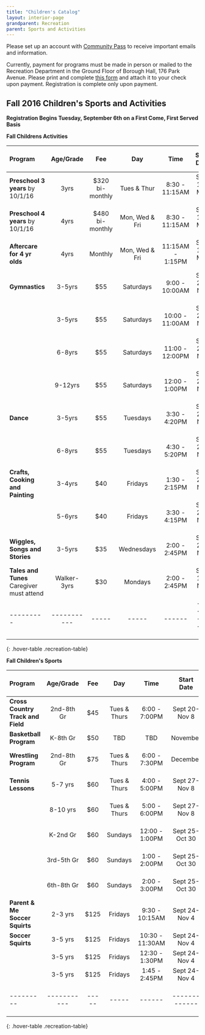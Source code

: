 ```yaml
---
title: "Children's Catalog"
layout: interior-page
grandparent: Recreation
parent: Sports and Activities
---
```

 
Please set up an account with [Community Pass](https://register.communitypass.net/reg/login.cfm?D%3CN%21%2E%22_W%22F%299SZWV%5C%21%3DHNW%3BR%3AZQI%2F79%2CKX03%3DBIP%27B%5EF%25U99%2B) to receive important emails and information. 

Currently, payment for programs must be made in person or mailed to the Recreation Department in the Ground Floor of Borough Hall, 176 Park Avenue.  Please print and complete [this form](http://static.rutherford-nj.com/recreation/Recreation_ProgramRegistration.pdf) and attach it to your check upon payment. Registration is complete only upon payment.

## Fall 2016 Children's Sports and Activities
**Registration Begins Tuesday, September 6th on a First Come, First Served Basis**

**Fall Childrens Activities**

| Program | Age/Grade | Fee |	Day | Time | Start Date |	Dates no session | Number of classes | Location |
|:--------|:---------:|:---:|:---:|:----:|:-------------:|:----------------:|:-----------------:|:--------:|
| **Preschool 3 years** by 10/1/16 | 3yrs | $320 bi-monthly | Tues & Thur | 8:30 - 11:15AM | Sept 13-May 23 | Follows School calendar | | Tamblyn Field Civic Center |
| **Preschool 4 years** by 10/1/16 | 4yrs | $480 bi-monthly | Mon, Wed & Fri | 8:30 - 11:15AM | Sept 12-May 25 | Follows School calendar | | Tamblyn Field Civic Center |
| **Aftercare for 4 yr olds** | 4yrs | Monthly | Mon, Wed & Fri | 11:15AM - 1:15PM | Sept 12-May 25 | Follows School calendar | | Tamblyn Field Civic Center |
| **Gymnastics** | 3-5yrs | $55 | Saturdays | 9:00 - 10:00AM | Sept 24-Nov 12 |    | 8 | Tamblyn Field Civic Center |
|                | 3-5yrs | $55 | Saturdays | 10:00 - 11:00AM | Sept 24-Nov 12 |    | 8 | Tamblyn Field Civic Center |
|                | 6-8yrs | $55 | Saturdays | 11:00 - 12:00PM | Sept 24-Nov 12 |    | 8 | Tamblyn Field Civic Center |
|                | 9-12yrs | $55 | Saturdays | 12:00 - 1:00PM | Sept 24-Nov 12 |    | 8 | Tamblyn Field Civic Center |
| **Dance**      | 3-5yrs | $55 | Tuesdays | 3:30 - 4:20PM | Sept 20-Nov 8 |    | 8 | Tamblyn Field Civic Center |
|                | 6-8yrs | $55 | Tuesdays | 4:30 - 5:20PM | Sept 20-Nov 8 |    | 8 | Tamblyn Field Civic Center |
| **Crafts, Cooking and Painting** | 3-4yrs | $40 | Fridays | 1:30 - 2:15PM | Sept 23-Nov 11 |    | 8 | Tamblyn Field Civic Center |
|                                  | 5-6yrs | $40 | Fridays | 3:30 - 4:15PM | Sept 23-Nov 11 |    | 8 | Tamblyn Field Civic Center |
| **Wiggles, Songs and Stories** | 3-5yrs | $35 | Wednesdays | 2:00 - 2:45PM | Sept 21-Nov 9 |    | 8 | Tamblyn Field Civic Center |
| **Tales and Tunes** Caregiver must attend | Walker-3yrs | $30 | Mondays | 2:00 - 2:45PM | Sept 19-Nov 14 | Oct 30 | 8 | Tamblyn Field Civic Center |
|---------|-----------|-----|-----|------|-------------|------------------|-------------------|----------|
{: .hover-table .recreation-table}

**Fall Children's Sports**

| Program | Age/Grade | Fee |	Day | Time | Start Date |	Dates no session | Number of classes | Location |
|:--------|:---------:|:---:|:---:|:----:|:-------------:|:----------------:|:-----------------:|:--------:|
| **Cross Country Track and Field** | 2nd-8th Gr | $45 | Tues & Thurs | 6:00 - 7:00PM | Sept 20-Nov 8 |    | 6-18 Practices | Tryon Field |
| **Basketball Program** | K-8th Gr | $50 | TBD | TBD | November |    | 9-10 Weeks | School Gyms |
| **Wrestling Program** | 2nd-8th Gr | $75 | Tues & Thurs | 6:00 - 7:30PM | December |    | 10 Weeks | School & Church Gyms |
| **Tennis Lessons** | 5-7 yrs | $60 | Tues & Thurs | 4:00 - 5:00PM | Sept 27-Nov 8 | Oct 6 | 6  | Memorial Park Courts |
|                    | 8-10 yrs | $60 | Tues & Thurs | 5:00 - 6:00PM | Sept 27-Nov 8 | Oct 6 | 6  | Memorial Park Courts |
|                    | K-2nd Gr | $60 | Sundays | 12:00 - 1:00PM | Sept 25-Oct 30 |          | 6  | Memorial Park Courts |
|                    | 3rd-5th Gr | $60 | Sundays | 1:00 - 2:00PM | Sept 25-Oct 30 |          | 6  | Memorial Park Courts |
|                    | 6th-8th Gr | $60 | Sundays | 2:00 - 3:00PM | Sept 25-Oct 30 |          | 6  | Memorial Park Courts |
| **Parent & Me Soccer Squirts** | 2-3 yrs | $125 | Fridays | 9:30 - 10:15AM | Sept 24-Nov 4 |      | 7  | Wall Field |
| **Soccer Squirts** | 3-5 yrs | $125 | Fridays | 10:30 - 11:30AM | Sept 24-Nov 4 |      | 7  | Wall Field |
|                    | 3-5 yrs | $125 | Fridays | 12:30 - 1:30PM | Sept 24-Nov 4 |      | 7  | Wall Field |
|                    | 3-5 yrs | $125 | Fridays | 1:45 - 2:45PM | Sept 24-Nov 4 |      | 7  | Wall Field |
|---------|-----------|-----|-----|------|-------------|------------------|-------------------|----------|
{: .hover-table .recreation-table}



